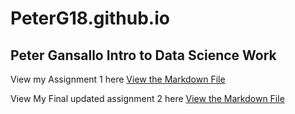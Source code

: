 # PeterG18.github.io
## Peter Gansallo Intro to Data Science Work
View my Assignment 1 here
[View the Markdown File](https://github.com/PeterG18/Data-Science-Portfolio/blob/d395af32b80e46c5c82941a8f03dfa94f1bee8fa/DSAssignment1/IntroDS1.ipynb)


View My Final updated assignment 2 here
[View the Markdown File](https://github.com/PeterG18/Data-Science-Portfolio/blob/d395af32b80e46c5c82941a8f03dfa94f1bee8fa/Assignment2_final/Assignment2.md)
